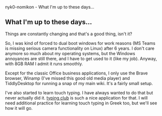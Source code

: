 nyk0-nomikon - What I'm up to these days...

## What I'm up to these days...

Things are constantly changing and that's a good thing, isn't it?

So, I was kind of forced to dual boot windows for work reasons (MS Teams is missing serious camera functionality on Linux) after 6 years. I don't care anymore so much about my operating systems, but the Windows annoyances are still there, and I have to get used to it (like my job). Anyway, with 8GB RAM I admit it runs smoothly.

Except for the classic Office business applications, I only use the Brave browser, Winamp (I've missed this good old media player) and TiddlyDesktop for running a snap of my main wiki. It's a fairly small setup.

I've also started to learn touch typing. I have always wanted to do that but never actually did it. [typing club](https://www.typingclub.com) is such a nice application for that. I will need additional practice for learning touch typing in Greek too, but we'll see how it will go.
